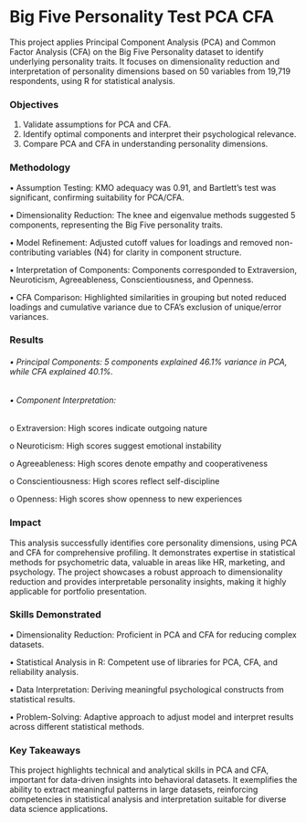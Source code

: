 # Big Five Personality Test PCA CFA
This project applies Principal Component Analysis (PCA) and Common Factor Analysis (CFA) on the Big Five Personality dataset to identify underlying personality traits. It focuses on dimensionality reduction and interpretation of personality dimensions based on 50 variables from 19,719 respondents, using R for statistical analysis.
### Objectives
1.	Validate assumptions for PCA and CFA.
2.	Identify optimal components and interpret their psychological relevance.
3.	Compare PCA and CFA in understanding personality dimensions.
### Methodology
•	Assumption Testing: KMO adequacy was 0.91, and Bartlett’s test was significant, confirming suitability for PCA/CFA.

•	Dimensionality Reduction: The knee and eigenvalue methods suggested 5 components, representing the Big Five personality traits.

•	Model Refinement: Adjusted cutoff values for loadings and removed non-contributing variables (N4) for clarity in component structure.

•	Interpretation of Components: Components corresponded to Extraversion, Neuroticism, Agreeableness, Conscientiousness, and Openness.

•	CFA Comparison: Highlighted similarities in grouping but noted reduced loadings and cumulative variance due to CFA’s exclusion of unique/error variances.
### Results
###### •	Principal Components: 5 components explained 46.1% variance in PCA, while CFA explained 40.1%.
###### •	Component Interpretation:
  o	Extraversion: High scores indicate outgoing nature
  
  o	Neuroticism: High scores suggest emotional instability
  
  o	Agreeableness: High scores denote empathy and cooperativeness
  
  o	Conscientiousness: High scores reflect self-discipline
  
  o	Openness: High scores show openness to new experiences
### Impact
This analysis successfully identifies core personality dimensions, using PCA and CFA for comprehensive profiling. It demonstrates expertise in statistical methods for psychometric data, valuable in areas like HR, marketing, and psychology. The project showcases a robust approach to dimensionality reduction and provides interpretable personality insights, making it highly applicable for portfolio presentation.
### Skills Demonstrated
•	Dimensionality Reduction: Proficient in PCA and CFA for reducing complex datasets.

•	Statistical Analysis in R: Competent use of libraries for PCA, CFA, and reliability analysis.

•	Data Interpretation: Deriving meaningful psychological constructs from statistical results.

•	Problem-Solving: Adaptive approach to adjust model and interpret results across different statistical methods.

### Key Takeaways
This project highlights technical and analytical skills in PCA and CFA, important for data-driven insights into behavioral datasets. It exemplifies the ability to extract meaningful patterns in large datasets, reinforcing competencies in statistical analysis and interpretation suitable for diverse data science applications.

